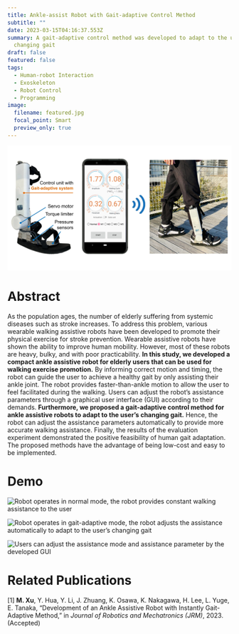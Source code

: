```yaml
---
title: Ankle-assist Robot with Gait-adaptive Control Method
subtitle: ""
date: 2023-03-15T04:16:37.553Z
summary: A gait-adaptive control method was developed to adapt to the user’s
  changing gait
draft: false
featured: false
tags:
  - Human-robot Interaction
  - Exoskeleton
  - Robot Control
  - Programming
image:
  filename: featured.jpg
  focal_point: Smart
  preview_only: true
---
```

![](re1.jpg)

# Abstract

As the population ages, the number of elderly suffering from systemic diseases such as stroke increases. To address this problem, various wearable walking assistive robots have been developed to promote their physical exercise for stroke prevention. Wearable assistive robots have shown the ability to improve human mobility. However, most of these robots are heavy, bulky, and with poor practicability. **In this study, we developed a compact ankle assistive robot for elderly users that can be used for walking exercise promotion.** By informing correct motion and timing, the robot can guide the user to achieve a healthy gait by only assisting their ankle joint. The robot provides faster-than-ankle motion to allow the user to feel facilitated during the walking. Users can adjust the robot’s assistance parameters through a graphical user interface (GUI) according to their demands. **Furthermore, we proposed a gait-adaptive control method for ankle assistive robots to adapt to the user’s changing gait.** Hence, the robot can adjust the assistance parameters automatically to provide more accurate walking assistance. Finally, the results of the evaluation experiment demonstrated the positive feasibility of human gait adaptation. The proposed methods have the advantage of being low-cost and easy to be implemented.


# D﻿emo


![](regif1.gif "Robot operates in normal mode, the robot provides constant walking assistance to the user")


![](regif2.gif "Robot operates in gait-adaptive mode, the robot adjusts the assistance automatically to adapt to the user’s changing gait")


![](gui1.gif "Users can adjust the assistance mode and assistance parameter by the developed GUI")


# R﻿elated Publications

\[1] **M. Xu**, Y. Hua, Y. Li, J. Zhuang, K. Osawa, K. Nakagawa, H. Lee, L. Yuge, E. Tanaka, “Development of an Ankle Assistive Robot with Instantly Gait-Adaptive Method,” in *Journal of Robotics and Mechatronics (JRM)*, 2023. (Accepted)